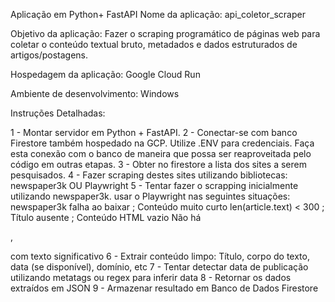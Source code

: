 Aplicação em Python+ FastAPI 
Nome da aplicação: api_coletor_scraper

Objetivo da aplicação: Fazer o scraping programático de páginas web para coletar o conteúdo textual bruto, metadados e dados estruturados de artigos/postagens.

Hospedagem da aplicação: Google Cloud Run

Ambiente de desenvolvimento: Windows

Instruções Detalhadas:

1 - Montar servidor em Python + FastAPI.
2 - Conectar-se com banco Firestore também hospedado na GCP. Utilize .ENV para credenciais. Faça esta conexão com o banco de maneira que possa ser reaproveitada pelo código em outras etapas.
3 - Obter no firestore a lista dos sites a serem pesquisados. 
4 - Fazer scraping destes sites utilizando bibliotecas: newspaper3k OU Playwright 
5 - Tentar fazer o scrapping inicialmente utilizando newspaper3k. usar o Playwright nas seguintes situações: newspaper3k falha ao baixar ; Conteúdo muito curto len(article.text) < 300 ; Título ausente ; Conteúdo HTML vazio Não há <article>, <p> com texto significativo
6 - Extrair conteúdo limpo: Título, corpo do texto, data (se disponível), domínio, etc
7 - Tentar detectar data de publicação utilizando metatags ou regex para inferir data 
8 - Retornar os dados extraídos em JSON 
9 - Armazenar resultado em Banco de Dados Firestore
